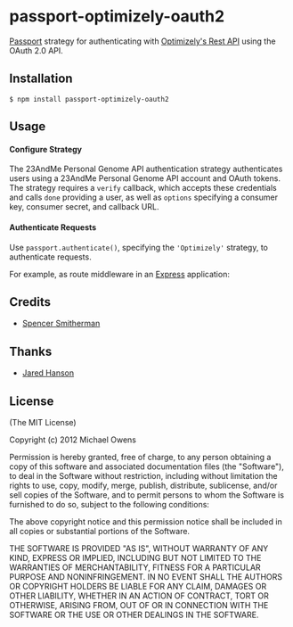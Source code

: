 # passport-optimizely-oauth2

[Passport](https://github.com/jaredhanson/passport) strategy for authenticating
with [Optimizely's Rest API](https://www.optimizely.com/) using the OAuth 2.0 API.

## Installation

    $ npm install passport-optimizely-oauth2

## Usage

#### Configure Strategy

The 23AndMe Personal Genome API authentication strategy authenticates users using a 23AndMe Personal Genome API account and
OAuth tokens.  The strategy requires a `verify` callback, which accepts these
credentials and calls `done` providing a user, as well as `options` specifying a
consumer key, consumer secret, and callback URL.

<!-- Place example here!!! -->

#### Authenticate Requests

Use `passport.authenticate()`, specifying the `'Optimizely'` strategy, to
authenticate requests.

For example, as route middleware in an [Express](http://expressjs.com/)
application:

<!-- Place example here!!! -->

## Credits
  - [Spencer Smitherman](https://github.com/Bigspencey)

## Thanks
  - [Jared Hanson](https://github.com/jaredhanson)

## License

(The MIT License)

Copyright (c) 2012 Michael Owens

Permission is hereby granted, free of charge, to any person obtaining a copy of this software and associated documentation files (the "Software"), to deal in the Software without restriction, including without limitation the rights to use, copy, modify, merge, publish, distribute, sublicense, and/or sell copies of the Software, and to permit persons to whom the Software is furnished to do so, subject to the following conditions:

The above copyright notice and this permission notice shall be included in all copies or substantial portions of the Software.

THE SOFTWARE IS PROVIDED "AS IS", WITHOUT WARRANTY OF ANY KIND, EXPRESS OR IMPLIED, INCLUDING BUT NOT LIMITED TO THE WARRANTIES OF MERCHANTABILITY, FITNESS FOR A PARTICULAR PURPOSE AND NONINFRINGEMENT. IN NO EVENT SHALL THE AUTHORS OR COPYRIGHT HOLDERS BE LIABLE FOR ANY CLAIM, DAMAGES OR OTHER LIABILITY, WHETHER IN AN ACTION OF CONTRACT, TORT OR OTHERWISE, ARISING FROM, OUT OF OR IN CONNECTION WITH THE SOFTWARE OR THE USE OR OTHER DEALINGS IN THE SOFTWARE.
